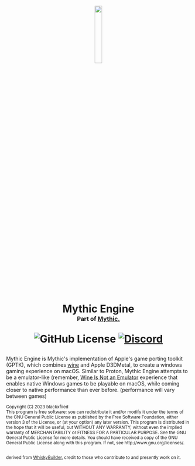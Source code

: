 <h1 align="center">
  <br>
  <a href="https://getmythic.app">
    <img src="https://github.com/MythicApp/Engine/assets/41133734/3f389b0a-f56d-4506-b28a-88b1ed4416d5" 
      style="width: 20%; height: 20%;">
  </a>

  
  Mythic Engine
  <br>
  <sub><sub><sub>Part of <a href="https://getmythic.app">Mythic.</a></sub></sub></sub>

  ![GitHub License](https://img.shields.io/github/license/MythicApp/Engine) 
  [![Discord](https://img.shields.io/discord/1154998702650425397?logo=discord)](https://discord.com/invite/58NZ7fFqPy)
</h1>

Mythic Engine is Mythic's implementation of Apple's game porting toolkit (GPTK), which combines [wine](https://www.winehq.org/) and Apple D3DMetal, to create a windows gaming experience on macOS. Similar to Proton, Mythic Engine attempts to be a emulator-like (remember, [Wine Is Not an Emulator](https://www.winehq.org/about) experience that enables native Windows games to be playable on macOS, while coming closer to native performance than ever before. (performance will vary between games)

<sub>
Copyright (C) 2023 blackxfiied
<br>
This program is free software: you can redistribute it and/or modify it under the terms of the GNU General Public License as published by the Free Software Foundation, either version 3 of the License, or (at your option) any later version.
This program is distributed in the hope that it will be useful, but WITHOUT ANY WARRANTY; without even the implied warranty of MERCHANTABILITY or FITNESS FOR A PARTICULAR PURPOSE. See the GNU General Public License for more details.
You should have received a copy of the GNU General Public License along with this program. If not, see http://www.gnu.org/licenses/.

<br>
<br>

derived from <a href="https://github.com/Whisky-App/WhiskyBuilder">WhiskyBuilder</a>, credit to those who contribute to and presently work on it.
</sub>
